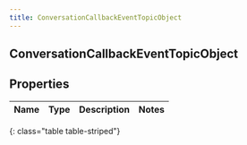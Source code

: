 ```yaml
---
title: ConversationCallbackEventTopicObject
---
```

## ConversationCallbackEventTopicObject

## Properties

|Name | Type | Description | Notes|
|------------ | ------------- | ------------- | -------------|
{: class="table table-striped"}


